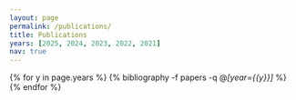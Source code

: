 ```yaml
---
layout: page
permalink: /publications/
title: Publications
years: [2025, 2024, 2023, 2022, 2021]
nav: true
---
```


<div class="publications">

{% for y in page.years %}
  {% bibliography -f papers -q @*[year={{y}}]* %}
{% endfor %}

</div>